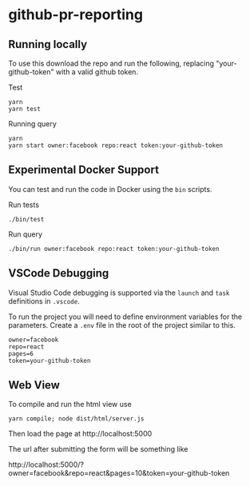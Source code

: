 # github-pr-reporting

## Running locally

To use this download the repo and run the following, replacing "your-github-token" with a valid github token.

Test

```
yarn
yarn test
```

Running query

```
yarn
yarn start owner:facebook repo:react token:your-github-token
```

## Experimental Docker Support

You can test and run the code in Docker using the `bin` scripts.

Run tests

`./bin/test`

Run query

`./bin/run owner:facebook repo:react token:your-github-token`

## VSCode Debugging

Visual Studio Code debugging is supported via the `launch` and `task` definitions in `.vscode`.

To run the project you will need to define environment variables for the parameters. Create a `.env` file in the root of the project similar to this.

```
owner=facebook
repo=react
pages=6
token=your-github-token
```

## Web View

To compile and run the html view use

`yarn compile; node dist/html/server.js`

Then load the page at http://localhost:5000

The url after submitting the form will be something like

http://localhost:5000/?owner=facebook&repo=react&pages=10&token=your-github-token
